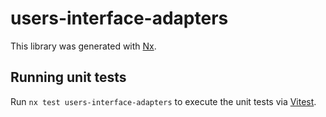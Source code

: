 # users-interface-adapters

This library was generated with [Nx](https://nx.dev).

## Running unit tests

Run `nx test users-interface-adapters` to execute the unit tests via [Vitest](https://vitest.dev/).
